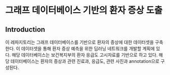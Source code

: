 # 그래프 데이터베이스 기반의 환자 증상 도출  
  
## Introduction
이 레파지토리는 그래프 데이터베이스를 기반으로 환자의 증상에 대한 데이터셋을 구축한다. 이 데이터셋을 통해 환자 증상 예측을 위한 딥러닝 네트워크를 개발할 계획에 있다. 해당 데이터베이스는 보건복지부의 환자 응급도 고시자료를 기반으로 하고 있다. 해당 데이터베이스는 환자의 증상과 관련 진료과, 응급도, 관련 사진과 annotation으로 구성된다.
